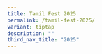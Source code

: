 ```yaml
---
title: Tamil Fest 2025
permalink: /tamil-fest-2025/
variant: tiptap
description: ""
third_nav_title: "2025"
---
```

